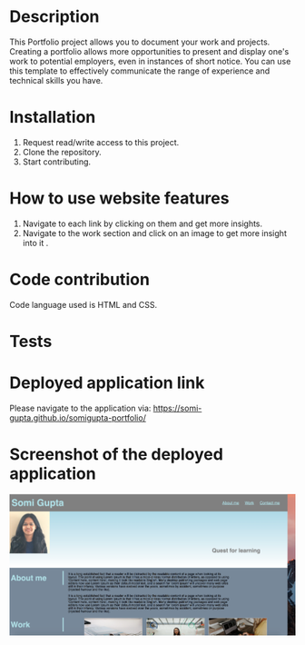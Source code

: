 # Description
This Portfolio project allows you to document your work and projects. Creating a portfolio allows more opportunities to present and display one's work to potential employers, even in instances of short notice. You can use this template to effectively communicate the range of experience and technical skills you have.

# Installation
1. Request read/write access to this project.
2. Clone the repository.
3. Start contributing.

# How to use website features
1. Navigate to each link by clicking on them and get more insights.
2. Navigate to the work section and click on an image to get more insight into it .

# Code contribution
Code language used is HTML and CSS.

# Tests

# Deployed application link
Please navigate to the application via: https://somi-gupta.github.io/somigupta-portfolio/ 

# Screenshot of the deployed application
![Portfolio](./assets/images/Application-screenshot.jpg?raw=true)

